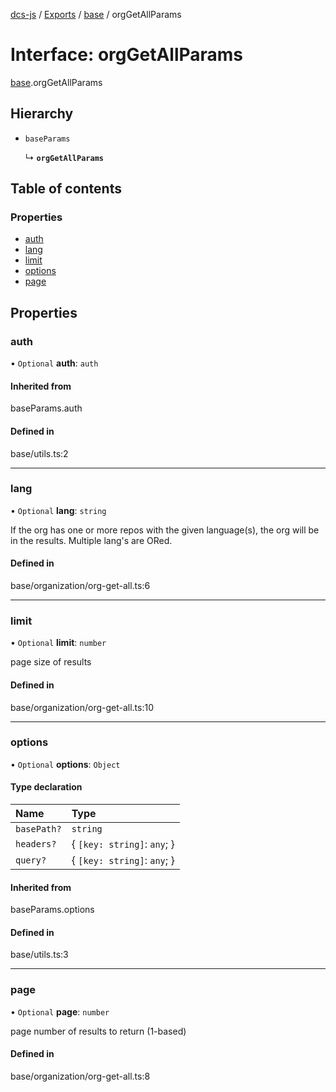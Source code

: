 [dcs-js](../README.md) / [Exports](../modules.md) / [base](../modules/base.md) / orgGetAllParams

# Interface: orgGetAllParams

[base](../modules/base.md).orgGetAllParams

## Hierarchy

- `baseParams`

  ↳ **`orgGetAllParams`**

## Table of contents

### Properties

- [auth](base.orgGetAllParams.md#auth)
- [lang](base.orgGetAllParams.md#lang)
- [limit](base.orgGetAllParams.md#limit)
- [options](base.orgGetAllParams.md#options)
- [page](base.orgGetAllParams.md#page)

## Properties

### <a id="auth" name="auth"></a> auth

• `Optional` **auth**: `auth`

#### Inherited from

baseParams.auth

#### Defined in

base/utils.ts:2

___

### <a id="lang" name="lang"></a> lang

• `Optional` **lang**: `string`

If the org has one or more repos with the given language(s), the org will be in the results. Multiple lang&#39;s are ORed.

#### Defined in

base/organization/org-get-all.ts:6

___

### <a id="limit" name="limit"></a> limit

• `Optional` **limit**: `number`

page size of results

#### Defined in

base/organization/org-get-all.ts:10

___

### <a id="options" name="options"></a> options

• `Optional` **options**: `Object`

#### Type declaration

| Name | Type |
| :------ | :------ |
| `basePath?` | `string` |
| `headers?` | { `[key: string]`: `any`;  } |
| `query?` | { `[key: string]`: `any`;  } |

#### Inherited from

baseParams.options

#### Defined in

base/utils.ts:3

___

### <a id="page" name="page"></a> page

• `Optional` **page**: `number`

page number of results to return (1-based)

#### Defined in

base/organization/org-get-all.ts:8
